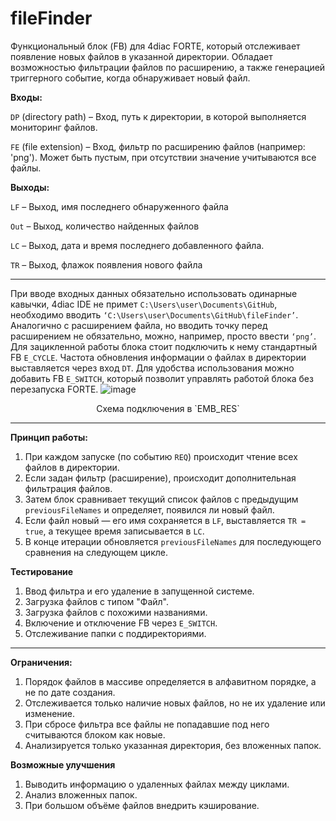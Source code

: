 # fileFinder
Функциональный блок (FB) для 4diac FORTE, который отслеживает появление новых файлов в указанной директории. Обладает возможностью фильтрации файлов по расширению, а также генерацией триггерного событие, когда обнаруживает новый файл.  

**Входы:**

`DP` (directory path) – Вход, путь к директории, в которой выполняется мониторинг файлов.

`FE` (file extension) – Вход, фильтр по расширению файлов (например: 'png'). Может быть пустым, при отсутствии значение учитываются все файлы.

**Выходы:**

`LF` – Выход, имя последнего обнаруженного файла

`Out` – Выход, количество найденных файлов

`LC` – Выход, дата и время последнего добавленного файла.

`TR` – Выход, флажок появления нового файла

------------------

При вводе входных данных обязательно использовать одинарные кавычки, 4diac IDE не примет `C:\Users\user\Documents\GitHub`, необходимо вводить `‘C:\Users\user\Documents\GitHub\fileFinder’`. 
Аналогично с расширением файла, но вводить точку перед расширением не обязательно, можно, например, просто ввести `‘png’`.
Для зацикленной работы блока стоит подключить к нему стандартный FB `E_CYCLE`. Частота обновления информации о файлах в директории выставляется через вход `DT`. Для удобства использования можно добавить FB `E_SWITCH`, который позволит управлять работой блока без перезапуска FORTE. 
![image](https://github.com/user-attachments/assets/4e7dda48-5928-497e-bba0-7f949f7f2cb2)

<center> Схема подключения в `EMB_RES` </center>

--------------------------------------------------------

**Принцип работы:**

1.	При каждом запуске (по событию `REQ`) происходит чтение всех файлов в директории.
2.	Если задан фильтр (расширение), происходит дополнительная фильтрация файлов.
3.	Затем блок сравнивает текущий список файлов с предыдущим `previousFileNames` и определяет, появился ли новый файл.
4.	Если файл новый — его имя сохраняется в `LF`, выставляется `TR = true`, а текущее время записывается в `LC`.
5.	В конце итерации обновляется `previousFileNames` для последующего сравнения на следующем цикле.

**Тестирование**

1. Ввод фильтра и его удаление в запущенной системе.
2. Загрузка файлов с типом "Файл".
3. Загрузка файлов с похожими названиями.
4. Включение и отключение FB через `E_SWITCH`.
5. Отслеживание папки с поддиректориями. 

-----------------------------------------------------
   
**Ограничения:**

1.	Порядок файлов в массиве определяется в алфавитном порядке, а не по дате создания.
2.	Отслеживается только наличие новых файлов, но не их удаление или изменение.
3.	При сбросе фильтра все файлы не попадавшие под него считываются блоком как новые.
4.	Анализируется только указанная директория, без вложенных папок.
   
**Возможные улучшения**

1.	Выводить информацию о удаленных файлах между циклами.
2.	Анализ вложенных папок.
3.	При большом объёме файлов внедрить кэширование.

